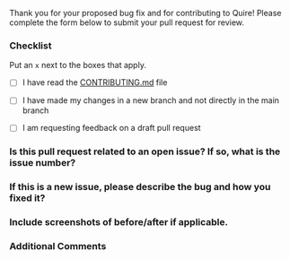 Thank you for your proposed bug fix and for contributing to Quire! Please complete the form below to submit your pull request for review. 

### Checklist 

Put an `x` next to the boxes that apply.

- [ ] I have read the [CONTRIBUTING.md](https://github.com/thegetty/quire/blob/main/CONTRIBUTING.md) file

- [ ] I have made my changes in a new branch and not directly in the main branch

- [ ] I am requesting feedback on a draft pull request


### Is this pull request related to an open issue? If so, what is the issue number?



### If this is a new issue, please describe the bug and how you fixed it?



### Include screenshots of before/after if applicable.



### Additional Comments



